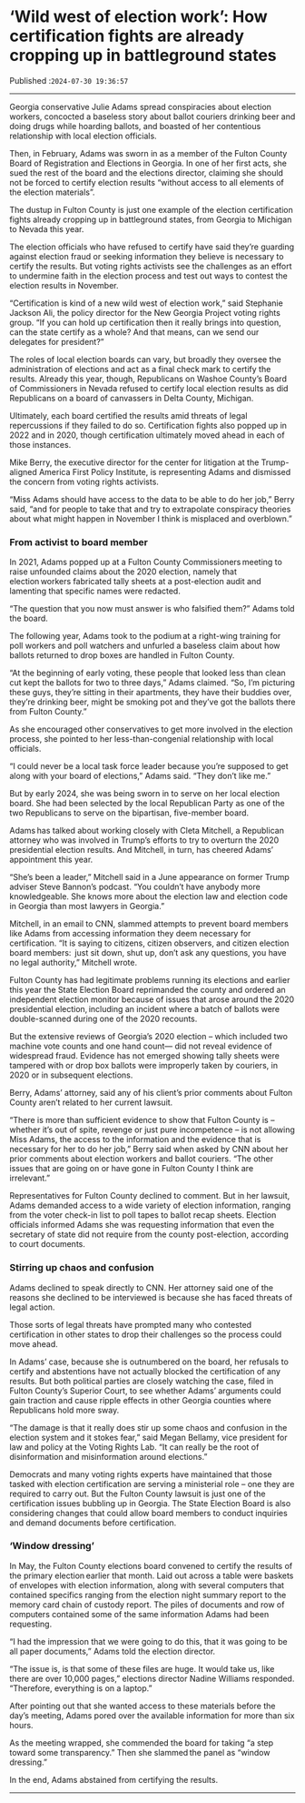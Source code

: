 # ‘Wild west of election work’: How certification fights are already cropping up in battleground states

Published :`2024-07-30 19:36:57`

---

Georgia conservative Julie Adams spread conspiracies about election workers, concocted a baseless story about ballot couriers drinking beer and doing drugs while hoarding ballots, and boasted of her contentious relationship with local election officials.

Then, in February, Adams was sworn in as a member of the Fulton County Board of Registration and Elections in Georgia. In one of her first acts, she sued the rest of the board and the elections director, claiming she should not be forced to certify election results “without access to all elements of the election materials”.

The dustup in Fulton County is just one example of the election certification fights already cropping up in battleground states, from Georgia to Michigan to Nevada this year.

The election officials who have refused to certify have said they’re guarding against election fraud or seeking information they believe is necessary to certify the results. But voting rights activists see the challenges as an effort to undermine faith in the election process and test out ways to contest the election results in November.

“Certification is kind of a new wild west of election work,” said Stephanie Jackson Ali, the policy director for the New Georgia Project voting rights group. “If you can hold up certification then it really brings into question, can the state certify as a whole? And that means, can we send our delegates for president?”

The roles of local election boards can vary, but broadly they oversee the administration of elections and act as a final check mark to certify the results. Already this year, though, Republicans on Washoe County’s Board of Commissioners in Nevada refused to certify local election results as did Republicans on a board of canvassers in Delta County, Michigan.

Ultimately, each board certified the results amid threats of legal repercussions if they failed to do so. Certification fights also popped up in 2022 and in 2020, though certification ultimately moved ahead in each of those instances.

Mike Berry, the executive director for the center for litigation at the Trump-aligned America First Policy Institute, is representing Adams and dismissed the concern from voting rights activists.

“Miss Adams should have access to the data to be able to do her job,” Berry said, “and for people to take that and try to extrapolate conspiracy theories about what might happen in November I think is misplaced and overblown.”

### From activist to board member

In 2021, Adams popped up at a Fulton County Commissioners meeting to raise unfounded claims about the 2020 election, namely that election workers fabricated tally sheets at a post-election audit and lamenting that specific names were redacted.

“The question that you now must answer is who falsified them?” Adams told the board.

The following year, Adams took to the podium at a right-wing training for poll workers and poll watchers and unfurled a baseless claim about how ballots returned to drop boxes are handled in Fulton County.

“At the beginning of early voting, these people that looked less than clean cut kept the ballots for two to three days,” Adams claimed. “So, I’m picturing these guys, they’re sitting in their apartments, they have their buddies over, they’re drinking beer, might be smoking pot and they’ve got the ballots there from Fulton County.”

As she encouraged other conservatives to get more involved in the election process, she pointed to her less-than-congenial relationship with local officials.

“I could never be a local task force leader because you’re supposed to get along with your board of elections,” Adams said. “They don’t like me.”

But by early 2024, she was being sworn in to serve on her local election board. She had been selected by the local Republican Party as one of the two Republicans to serve on the bipartisan, five-member board.

Adams has talked about working closely with Cleta Mitchell, a Republican attorney who was involved in Trump’s efforts to try to overturn the 2020 presidential election results. And Mitchell, in turn, has cheered Adams’ appointment this year.

“She’s been a leader,” Mitchell said in a June appearance on former Trump adviser Steve Bannon’s podcast. “You couldn’t have anybody more knowledgeable. She knows more about the election law and election code in Georgia than most lawyers in Georgia.”

Mitchell, in an email to CNN, slammed attempts to prevent board members like Adams from accessing information they deem necessary for certification. “It is saying to citizens, citizen observers, and citizen election board members:  just sit down, shut up, don’t ask any questions, you have no legal authority,” Mitchell wrote.

Fulton County has had legitimate problems running its elections and earlier this year the State Election Board reprimanded the county and ordered an independent election monitor because of issues that arose around the 2020 presidential election, including an incident where a batch of ballots were double-scanned during one of the 2020 recounts.

But the extensive reviews of Georgia’s 2020 election – which included two machine vote counts and one hand count— did not reveal evidence of widespread fraud. Evidence has not emerged showing tally sheets were tampered with or drop box ballots were improperly taken by couriers, in 2020 or in subsequent elections.

Berry, Adams’ attorney, said any of his client’s prior comments about Fulton County aren’t related to her current lawsuit.

“There is more than sufficient evidence to show that Fulton County is – whether it’s out of spite, revenge or just pure incompetence – is not allowing Miss Adams, the access to the information and the evidence that is necessary for her to do her job,” Berry said when asked by CNN about her prior comments about election workers and ballot couriers. “The other issues that are going on or have gone in Fulton County I think are irrelevant.”

Representatives for Fulton County declined to comment. But in her lawsuit, Adams demanded access to a wide variety of election information, ranging from the voter check-in list to poll tapes to ballot recap sheets. Election officials informed Adams she was requesting information that even the secretary of state did not require from the county post-election, according to court documents.

### Stirring up chaos and confusion

Adams declined to speak directly to CNN. Her attorney said one of the reasons she declined to be interviewed is because she has faced threats of legal action.

Those sorts of legal threats have prompted many who contested certification in other states to drop their challenges so the process could move ahead.

In Adams’ case, because she is outnumbered on the board, her refusals to certify and abstentions have not actually blocked the certification of any results. But both political parties are closely watching the case, filed in Fulton County’s Superior Court, to see whether Adams’ arguments could gain traction and cause ripple effects in other Georgia counties where Republicans hold more sway.

“The damage is that it really does stir up some chaos and confusion in the election system and it stokes fear,” said Megan Bellamy, vice president for law and policy at the Voting Rights Lab. “It can really be the root of disinformation and misinformation around elections.”

Democrats and many voting rights experts have maintained that those tasked with election certification are serving a ministerial role – one they are required to carry out. But the Fulton County lawsuit is just one of the certification issues bubbling up in Georgia. The State Election Board is also considering changes that could allow board members to conduct inquiries and demand documents before certification.

### ‘Window dressing’

In May, the Fulton County elections board convened to certify the results of the primary election earlier that month. Laid out across a table were baskets of envelopes with election information, along with several computers that contained specifics ranging from the election night summary report to the memory card chain of custody report. The piles of documents and row of computers contained some of the same information Adams had been requesting.

“I had the impression that we were going to do this, that it was going to be all paper documents,” Adams told the election director.

“The issue is, is that some of these files are huge. It would take us, like there are over 10,000 pages,” elections director Nadine Williams responded. “Therefore, everything is on a laptop.”

After pointing out that she wanted access to these materials before the day’s meeting, Adams pored over the available information for more than six hours.

As the meeting wrapped, she commended the board for taking “a step toward some transparency.” Then she slammed the panel as “window dressing.”

In the end, Adams abstained from certifying the results.

---

